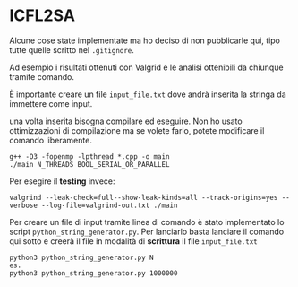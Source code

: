 # ICFL2SA

Alcune cose state implementate ma ho deciso di non pubblicarle qui, tipo tutte quelle scritto nel `.gitignore`.

Ad esempio i risultati ottenuti con Valgrid e le analisi ottenibili da chiunque tramite comando.

È importante creare un file `input_file.txt` dove andrà inserita la stringa da immettere come input.

una volta inserita bisogna compilare ed eseguire. Non ho usato ottimizzazioni di compilazione ma se volete farlo, potete modificare il comando liberamente.

```
g++ -O3 -fopenmp -lpthread *.cpp -o main
./main N_THREADS BOOL_SERIAL_OR_PARALLEL
```

Per esegire il **testing** invece:

```
valgrind --leak-check=full--show-leak-kinds=all --track-origins=yes --verbose --log-file=valgrind-out.txt ./main
```

Per creare un file di input tramite linea di comando è stato implementato lo script `python_string_generator.py`.
Per lanciarlo basta lanciare il comando qui sotto e creerà il file in modalità di **scrittura** il file `input_file.txt`

```
python3 python_string_generator.py N
es.
python3 python_string_generator.py 1000000
```

